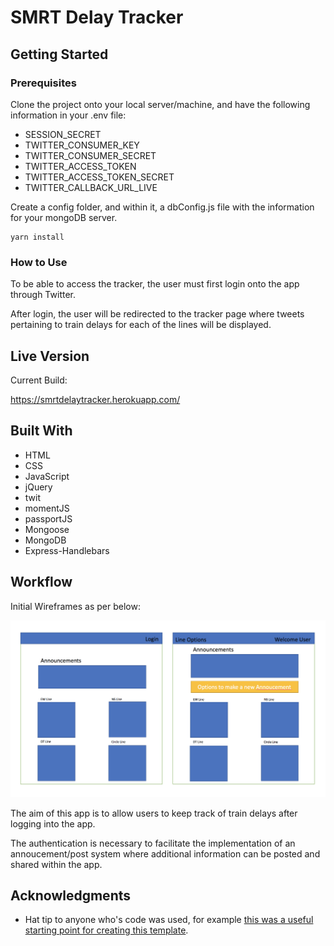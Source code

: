 # SMRT Delay Tracker

## Getting Started

### Prerequisites

Clone the project onto your local server/machine, and have the following information in your .env file:

* SESSION_SECRET
* TWITTER_CONSUMER_KEY
* TWITTER_CONSUMER_SECRET
* TWITTER_ACCESS_TOKEN
* TWITTER_ACCESS_TOKEN_SECRET
* TWITTER_CALLBACK_URL_LIVE

Create a config folder, and within it, a dbConfig.js file with the information for your mongoDB server.


```
yarn install
```

### How to Use

To be able to access the tracker, the user must first login onto the app through Twitter.

After login, the user will be redirected to the tracker page where tweets pertaining to train delays for each of the lines will be displayed.

## Live Version

Current Build:

https://smrtdelaytracker.herokuapp.com/

## Built With

* HTML
* CSS
* JavaScript
* jQuery
* twit
* momentJS
* passportJS
* Mongoose
* MongoDB
* Express-Handlebars

## Workflow

Initial Wireframes as per below:

![](https://raw.githubusercontent.com/strisen/project-2/master/public/wireframes/mainframe.png)

The aim of this app is to allow users to keep track of train delays after logging into the app.

The authentication is necessary to facilitate the implementation of an annoucement/post system where additional information can be posted and shared within the app.

## Acknowledgments

* Hat tip to anyone who's code was used, for example [this was a useful starting point for creating this template](https://gist.github.com/PurpleBooth/109311bb0361f32d87a2).
